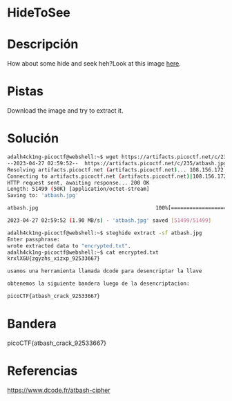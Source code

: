 # HideToSee
# Descripción
How about some hide and seek heh?Look at this image [here](https://artifacts.picoctf.net/c/235/atbash.jpg).
# Pistas
Download the image and try to extract it.
# Solución

```bash
adalh4ck1ng-picoctf@webshell:~$ wget https://artifacts.picoctf.net/c/235/atbash.jpg
--2023-04-27 02:59:52--  https://artifacts.picoctf.net/c/235/atbash.jpg
Resolving artifacts.picoctf.net (artifacts.picoctf.net)... 108.156.172.74, 108.156.172.120, 108.156.172.42, ...
Connecting to artifacts.picoctf.net (artifacts.picoctf.net)|108.156.172.74|:443... connected.
HTTP request sent, awaiting response... 200 OK
Length: 51499 (50K) [application/octet-stream]
Saving to: 'atbash.jpg'

atbash.jpg                                      100%[======================================================================================================>]  50.29K  --.-KB/s    in 0.03s   

2023-04-27 02:59:52 (1.90 MB/s) - 'atbash.jpg' saved [51499/51499]

adalh4ck1ng-picoctf@webshell:~$ steghide extract -sf atbash.jpg 
Enter passphrase: 
wrote extracted data to "encrypted.txt".
adalh4ck1ng-picoctf@webshell:~$ cat encrypted.txt 
krxlXGU{zgyzhs_xizxp_92533667}

usamos una herramienta llamada dcode para desencriptar la llave

obtenemos la siguiente bandera luego de la desencriptacion:

picoCTF{atbash_crack_92533667}
```

# Bandera
picoCTF{atbash_crack_92533667}

# Referencias

https://www.dcode.fr/atbash-cipher